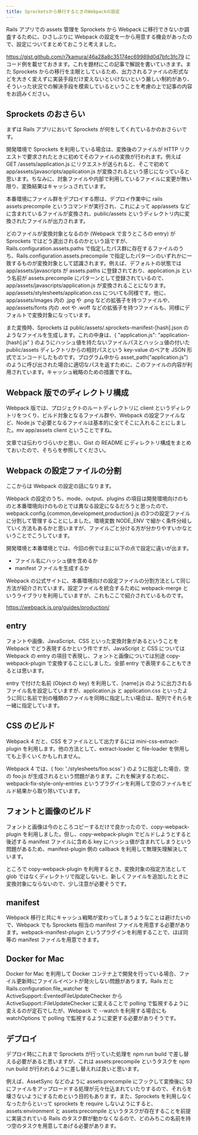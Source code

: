 ```yaml
---
title: Sprocketsから移行するときのWebpackの設定
---
```


Rails アプリでの assets 管理を Sprockets から Webpack に移行できないか調査するために、ひさしぶりに Webpack の設定を一から用意する機会があったので、設定についてまとめておこうと考えました。

<https://gist.github.com/r7kamura/46a28a8c35174ec69989d0d7bfc3fc79> にコード例を載せておきます。これを題材にこの記事で解説を書いていきます。また Sprockets からの移行を主眼としているため、出力されるファイルの形式などを大きく変えずに実装手段だけ変えないといけないという厳しい制約があり、そういった状況での解決手段を模索しているということを考慮の上で記事の内容をお読みください。

## Sprockets のおさらい

まずは Rails アプリにおいて Sprockets が何をしてくれているかのおさらいです。

開発環境で Sprockets を利用している場合は、変換後のファイルが HTTP リクエストで要求されたときに初めてそのファイルの変換が行われます。例えば GET /assets/application.js にリクエストが送られると、そこで初めて app/assets/javascripts/application.js が変換されるという感じになっていると思います。ちなみに、対象ファイルや内部で利用しているファイルに変更が無い限り、変換結果はキャッシュされています。

本番環境にファイル群をデプロイする際は、デプロイ作業中に rails assets:precompile というコマンドが実行され、これによって app/assets などに含まれているファイルが変換され、public/assets というディレクトリ内に変換されたファイルが出力されます。

どのファイルが変換対象となるのか (Webpack で言うところの entry) が Sprockets ではどう選出されるのかという話ですが、Rails.configuration.assets.paths で指定したパス群に存在するファイルのうち、Rails.configuration.assets.precompile で指定したパターンのいずれかに一致するものが変換対象として認識されます。例えば、デフォルトの状態では app/assets/javascripts が assets.paths に登録されており、application.js という名前が assets.precompile にパターンとして登録されているので、app/assets/javascripts/application.js が変換されることになります。app/assets/stylesheets/application.css についても同様です。他に、app/assets/images 内の .jpg や .png などの拡張子を持つファイルや、app/assets/fonts 内の .eot や .woff  などの拡張子を持つファイルも、同様にデフォルトで変換対象になっています。

また変換時、Sprockets は public/assets/.sprockets-manifest-[hash].json のようなファイルを生成します。これの中身は、{ "application.js": "application-[hash].js" } のようにハッシュ値を持たないファイルパスとハッシュ値の付いた public/assets ディレクトリからの相対パスという key-value のペアを JSON 形式でエンコードしたものです。プログラム中から asset_path("application.js") のように呼び出された場合に適切なパスを返すために、このファイルの内容が利用されています。キャッシュ戦略のための措置ですね。

## Webpack 版でのディレクトリ構成

Webpack 版では、プロジェクトのルートディレクトリに client というディレクトリをつくり、ビルド対象となるファイル群や、Webpack の設定ファイルなど、Node.js で必要となるファイルは基本的に全てそこに入れることにしました。mv app/assets client ということですね。

文章では伝わりづらいかと思い、Gist の README にディレクトリ構成をまとめておいたので、そちらを参照してください。

## Webpack の設定ファイルの分割

ここからは Webpack の設定の話になります。

Webpack の設定のうち、mode、output、plugins の項目は開発環境向けのものと本番環境向けのものとでは異なる設定になるだろうと思ったので、webpack.config.{common,development,production}.js の3つの設定ファイルに分割して管理することにしました。環境変数 NODE_ENV で細かく条件分岐していく方法もあるかと思いますが、ファイルごと分ける方が分かりやすいかなということでこうしています。

開発環境と本番環境とでは、今回の例では主に以下の点で設定に違いが出ます。

- ファイル名にハッシュ値を含めるか
- manifest ファイルを生成するか

Webpack の公式サイトに、本番環境向けの設定ファイルの分割方法として同じ方法が紹介されています。設定ファイルを統合するために webpack-merge というライブラリを利用していますが、これもここで紹介されているものです。

<https://webpack.js.org/guides/production/>

## entry

フォントや画像、JavaScript、CSS といった変換対象があるということを Webpack でどう表現するかという件ですが、JavaScript と CSS については Webpack の entry の項目で表現し、フォントと画像については別途 copy-webpack-plugin で変換することにしました。全部 entry で表現することもできるとは思います。

entry で付けた名前 (Object の key) を利用して、[name].js のように出力されるファイル名を設定していますが、application.js と application.css といったように同じ名前で別の種類のファイルを同時に指定したい場合は、配列でそれらを一緒に指定しています。

## CSS のビルド

Webpack 4 だと、CSS をファイルとして出力するには mini-css-extract-plugin を利用します。他の方法として、extract-loader と file-loader を併用しても上手くいくかもしれません。

Webpack 4 では、{ foo: './stylesheets/foo.scss' } のように指定した場合、空の foo.js が生成されるという問題があります。これを解決するために、webpack-fix-style-only-entries というプラグインを利用して空のファイルをビルド結果から取り除いています。

## フォントと画像のビルド

フォントと画像は今のところコピーするだけで良かったので、copy-webpack-plugin を利用しました。但し、copy-webpack-plugin でビルドしようとすると後述する manifest ファイルに含める key にハッシュ値が含まれてしまうという問題があるため、manifest-plugin 側の callback  を利用して無理矢理解決しています。

ところで copy-webpack-plugin を利用するとき、変換対象の指定方法として glob ではなくディレクトリで指定しないと、新しくファイルを追加したときに変換対象にならないので、少し注意が必要そうです。

## manifest

Webpack 移行と共にキャッシュ戦略が変わってしまうようなことは避けたいので、Webpack でも Sprockets 相当の manifest ファイルを用意する必要があります。webpack-manifest-plugin というプラグインを利用することで、ほぼ同等の manifest ファイルを用意できます。

## Docker for Mac

Docker for Mac を利用して Docker コンテナ上で開発を行っている場合、ファイル更新時にファイルイベントが発火しない問題があります。Rails だと Rails.configuration.file_watcher を  ActiveSupport::EventedFileUpdateChecker から ActiveSupport::FileUpdateChecker に変えることで polling で監視するように変えるのが定石でしたが、Webpack で --watch を利用する場合にも watchOptions で polling で監視するように変更する必要がありそうです。

## デプロイ

デプロイ時にこれまで Sprockets が行っていた処理を npm run build で差し替える必要があると思いますが、これは assets:precompile というタスクを npm run build が行われるように差し替えれば良いと思います。

例えば、AssetSync などのように assets:precompile にフックして変換後に S3 にファイルをアップロードする処理が元々仕込まれていたりするので、それらを壊さないようにするためという目的もあります。また、Sprockets を利用しなくなったからといって sprockets を require しないようにすると、assets:environment と assets:precompile というタスクが存在することを前提に実装されている Rails のタスク群が動かなくなるので、どのみちこの名前を持つ空のタスクを用意してあげる必要があります。
